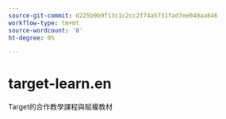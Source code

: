 ```yaml
---
source-git-commit: d225b9b9f13c1c2cc2f74a5731fad7ee040aa646
workflow-type: tm+mt
source-wordcount: '8'
ht-degree: 0%

---
```

# target-learn.en

Target的合作教學課程與賦權教材
